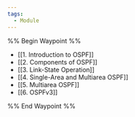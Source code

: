 ```yaml
---
tags:
  - Module
---
```

%% Begin Waypoint %%
- [[1. Introduction to OSPF]]
- [[2. Components of OSPF]]
- [[3. Link-State Operation]]
- [[4. Single-Area and Multiarea OSPF]]
- [[5. Multiarea OSPF]]
- [[6. OSPFv3]]

%% End Waypoint %%

